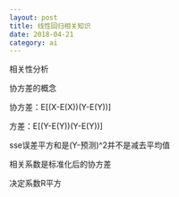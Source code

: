 ```yaml
---
layout: post
title: 线性回归相关知识
date: 2018-04-21
category: ai
---
```


相关性分析

协方差的概念

协方差：E[(X-E(X))(Y-E(Y))]

方差：E[(Y-E(Y))(Y-E(Y))]

sse误差平方和是(Y-预测)^2并不是减去平均值

相关系数是标准化后的协方差

决定系数R平方